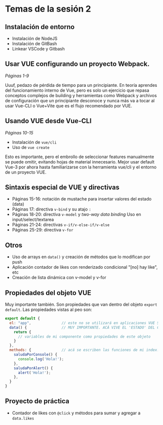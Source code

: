 # Temas de la sesión 2

## Instalación de entorno

- Instalación de NodeJS
- Instalación de GitBash
- Linkear VSCode y Gitbash

## Usar VUE configurando un proyecto Webpack. 
_Páginas 1-9_

Uuuf, pedazo de pérdida de tiempo para un principiante. En teoría aprendes del funcionamiento interno de Vue, pero es solo un ejercicio que repasa conceptos complejos de building y herramientas como Webpack y archivos de configuración que un principiante desconoce y nunca más va a tocar al usar Vue-CLI o Vue+Vite que es el flujo recomendado por VUE.

## Usando VUE desde Vue-CLI
_Páginas 10-15_

- Instalación de `vue/cli`
- Uso de `vue create`

Esto es importante, pero el embrollo de seleccionar features manualmente se puede omitir, evitando hojas de material innecesario. Mejor usar default Vue-3 por ahora hasta familiarizarse con la herramienta vue/cli y el entorno de un proyecto VUE.

## Sintaxis especial de VUE y directivas

- Páginas 15-16: notación de mustache para insertar valores del estado (data)
- Páginas 17: directiva `v-bind` y su atajo `:`
- Páginas 18-20: directiva `v-model` y _two-way data binding_ Uso en input/select/textarea
- Páginas 21-24: directivas `v-if/v-else-if/v-else`
- Páginas 25-29: directiva `v-for`

## Otros

- Uso de arrays en `data()` y creación de métodos que lo modifican por push
- Aplicación contador de likes con renderizado condicional "[no] hay like", etc
- Creación de lista dinámica con v-model y v-for

## Propiedades del objeto VUE

Muy importante también. Son propiedades que van dentro del objeto `export default`. Las propiedades vistas al peo son:

```js
export default {
  el: "app",              // este no se utilizará en aplicaciones VUE SPA 
  data() {                // MUY IMPORTANTE. ACÁ VIVE EL 'ESTADO' DEL COMPONENTE
    return {
      // variables de mi componente como propiedades de este objeto
    }
  },
  methods: {              // acá se escriben las funciones de mi index.js
    saludaPorConsole() {
      console.log('Hola!');
    },
    saludaPorAlert() {
      alert('Hola!');
    },
  }
}
```

## Proyecto de práctica

- Contador de likes con `@click` y métodos para sumar y agregar a `data.likes`